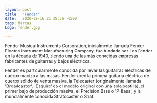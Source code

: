 ```yaml
---
layout: post
title:  "Fender"
date:   2020-08-16 21:35:56 -0500
tags: Marcas
Logo: fender.jpg

---
```


Fender Musical Instruments Corporation, inicialmente llamada Fender Electric Instrument Manufacturing Company, fue fundada por Leo Fender en la década de 1940, siendo una de las más conocidas empresas fabricantes de guitarras y bajos eléctricos.

Fender es particularmente conocida por llevar las guitarras eléctricas de cuerpo macizo a las masas. Fender creó la primera guitarra eléctrica de cuerpo sólido de venta masiva, la Telecaster (originalmente llamada 'Broadcaster'; 'Esquire' es el modelo original con una sola pastilla), el primer bajo de producción masiva, el Precision Bass o 'P-Bass', y la mundialmente conocida Stratocaster o Strat.

